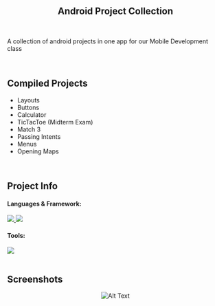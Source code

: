 <h2 align='center'>Android Project Collection<br><sub align='center'></sub></h2>

<br>

A collection of android projects in one app for our Mobile Development class

<br>

## Compiled Projects
- Layouts
- Buttons
- Calculator
- TicTacToe (Midterm Exam)
- Match 3
- Passing Intents
- Menus
- Opening Maps

<br>

## Project Info

#### Languages & Framework:

<a href="#languages--framework">
    <img src="https://img.shields.io/badge/java-%23ED8B00.svg?style=for-the-badge&logo=openjdk&logoColor=white" />
</a>
<a href="#languages--framework">
    <img src="https://img.shields.io/badge/Android-3DDC84?style=for-the-badge&logo=android&logoColor=white" />
</a>

#### Tools:

<a href="#tools">
    <img src="https://img.shields.io/badge/Android_Studio-3DDC84?style=for-the-badge&logo=android-studio&logoColor=white" />
</a>

<br>
<br>

## Screenshots

<p align="center">
  <img src="https://i.imgur.com/B1JeUsF.png" alt="Alt Text">
</p>
